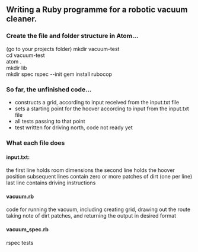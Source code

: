 ## Writing a Ruby programme for a robotic vacuum cleaner.

### Create the file and folder structure in Atom...

(go to your projects folder)
mkdir vacuum-test  
cd vacuum-test  
atom .  
mkdir lib  
mkdir spec
rspec --init
gem install rubocop

### So far, the unfinished code...
- constructs a grid, according to input received from the input.txt file
- sets a starting point for the hoover according to input from the input.txt
file
- all tests passing to that point
- test written for driving north, code not ready yet

### What each file does

#### input.txt:
the first line holds room dimensions
the second line holds the hoover position
subsequent lines contain zero or more patches of dirt (one per line)
last line contains driving instructions

#### vacuum.rb
code for running the vacuum, including creating grid, drawing out the route  
taking note of dirt patches, and returning the output in desired format

#### vacuum_spec.rb
rspec tests
